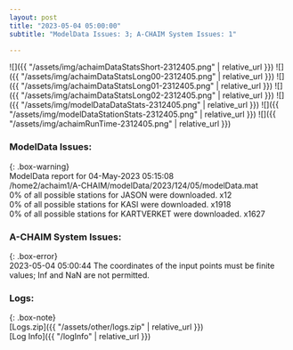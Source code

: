 ```yaml
---
layout: post
title: "2023-05-04 05:00:00"
subtitle: "ModelData Issues: 3; A-CHAIM System Issues: 1"

---
```


![]({{ "/assets/img/achaimDataStatsShort-2312405.png" | relative_url }})
![]({{ "/assets/img/achaimDataStatsLong00-2312405.png" | relative_url }})
![]({{ "/assets/img/achaimDataStatsLong01-2312405.png" | relative_url }})
![]({{ "/assets/img/achaimDataStatsLong02-2312405.png" | relative_url }})
![]({{ "/assets/img/modelDataDataStats-2312405.png" | relative_url }})
![]({{ "/assets/img/modelDataStationStats-2312405.png" | relative_url }})
![]({{ "/assets/img/achaimRunTime-2312405.png" | relative_url }})


### ModelData Issues:  
  
{: .box-warning}  
 ModelData report for 04-May-2023 05:15:08   
 /home2/achaim1/A-CHAIM/modelData/2023/124/05/modelData.mat   
 0% of all possible stations for JASON were downloaded. x12   
 0% of all possible stations for KASI were downloaded. x1918   
 0% of all possible stations for KARTVERKET were downloaded. x1627   
  
### A-CHAIM System Issues:  
  
{: .box-error}  
2023-05-04 05:00:44 The coordinates of the input points must be finite values; Inf and NaN are not permitted.  

### Logs:  
  
{: .box-note}  
[Logs.zip]({{ "/assets/other/logs.zip" | relative_url }})  
[Log Info]({{ "/logInfo" | relative_url }})  
